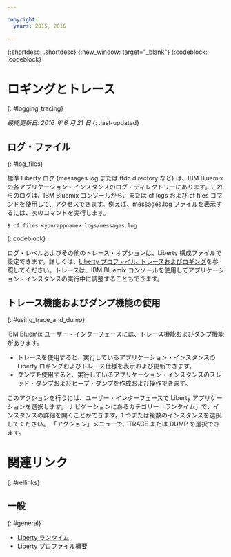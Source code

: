 ```yaml
---

copyright:
  years: 2015, 2016

---
```


{:shortdesc: .shortdesc}
{:new_window: target="_blank"}
{:codeblock: .codeblock}

# ロギングとトレース
{: #logging_tracing}

*最終更新日: 2016 年 6 月 21 日*
{: .last-updated}

## ログ・ファイル
{: #log_files}

標準 Liberty ログ (messages.log  または ffdc directory など) は、IBM Bluemix の各アプリケーション・インスタンスのログ・ディレクトリーにあります。これらのログは、IBM Bluemix コンソールから、または cf logs および cf files コマンドを使用して、アクセスできます。例えば、messages.log ファイルを表示するには、次のコマンドを実行します。

```
$ cf files <yourappname> logs/messages.log
```
{: codeblock}

ログ・レベルおよびその他のトレース・オプションは、Liberty 構成ファイルで設定できます。詳しくは、[Liberty プロファイル: トレースおよびロギング](http://www.ibm.com/support/knowledgecenter/SSAW57_8.5.5/com.ibm.websphere.wlp.nd.multiplatform.doc/ae/rwlp_logging.html?cp=SSAW57_8.5.5%2F3-17-0-0)を参照してください。トレースは、IBM Bluemix コンソールを使用してアプリケーション・インスタンスの実行中に調整することもできます。

## トレース機能およびダンプ機能の使用
{: #using_trace_and_dump}

IBM Bluemix ユーザー・インターフェースには、トレース機能およびダンプ機能があります。
* トレースを使用すると、実行しているアプリケーション・インスタンスの Liberty ロギングおよびトレース仕様を表示および更新できます。
* ダンプを使用すると、実行しているアプリケーション・インスタンスのスレッド・ダンプおよびヒープ・ダンプを作成および操作できます。

このアクションを行うには、ユーザー・インターフェースで Liberty アプリケーションを選択します。
ナビゲーションにあるカテゴリー「ランタイム」で、インスタンスの詳細を開くことができます。1 つまたは複数のインスタンスを選択してください。
「アクション」メニューで、TRACE または DUMP を選択できます。

# 関連リンク
{: #rellinks}
## 一般
{: #general}
* [Liberty ランタイム](index.html)
* [Liberty プロファイル概要](http://www-01.ibm.com/support/knowledgecenter/SSAW57_8.5.5/com.ibm.websphere.wlp.nd.doc/ae/cwlp_about.html)

